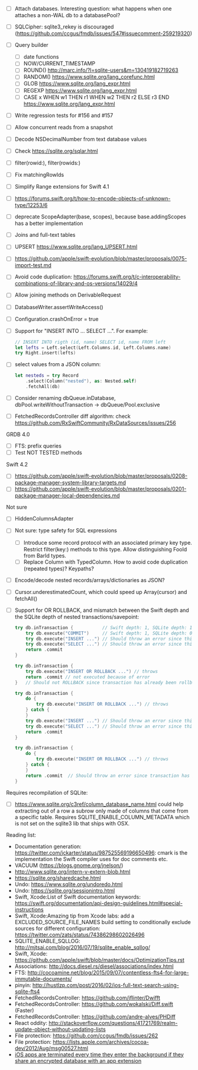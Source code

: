 - [ ] Attach databases. Interesting question: what happens when one attaches a non-WAL db to a databasePool?
- [ ] SQLCipher: sqlite3_rekey is discouraged (https://github.com/ccgus/fmdb/issues/547#issuecomment-259219320)
- [ ] Query builder
    - [ ] date functions
    - [ ] NOW/CURRENT_TIMESTAMP
    - [ ] ROUND() http://marc.info/?l=sqlite-users&m=130419182719263
    - [ ] RANDOM() https://www.sqlite.org/lang_corefunc.html
    - [ ] GLOB https://www.sqlite.org/lang_expr.html
    - [ ] REGEXP https://www.sqlite.org/lang_expr.html
    - [ ] CASE x WHEN w1 THEN r1 WHEN w2 THEN r2 ELSE r3 END https://www.sqlite.org/lang_expr.html
- [ ] Write regression tests for #156 and #157
- [ ] Allow concurrent reads from a snapshot
- [ ] Decode NSDecimalNumber from text database values
- [ ] Check https://sqlite.org/sqlar.html
- [ ] filter(rowid:), filter(rowids:)
- [ ] Fix matchingRowIds
- [ ] Simplify Range extensions for Swift 4.1
- [ ] https://forums.swift.org/t/how-to-encode-objects-of-unknown-type/12253/6
- [ ] deprecate ScopeAdapter(base, scopes), because base.addingScopes has a better implementation
- [ ] Joins and full-text tables
- [ ] UPSERT https://www.sqlite.org/lang_UPSERT.html
- [ ] https://github.com/apple/swift-evolution/blob/master/proposals/0075-import-test.md
- [ ] Avoid code duplication: https://forums.swift.org/t/c-interoperability-combinations-of-library-and-os-versions/14029/4
- [ ] Allow joining methods on DerivableRequest
- [ ] DatabaseWriter.assertWriteAccess()
- [ ] Configuration.crashOnError = true
- [ ] Support for "INSERT INTO ... SELECT ...". For example:
    
    ```swift
    // INSERT INTO rigth (id, name) SELECT id, name FROM left
    let lefts = Left.select(Left.Columns.id, Left.Columns.name)
    try Right.insert(lefts)
    ```
- [ ] select values from a JSON column:
    
    ```swift
    let nesteds = try Record
        .select(Column("nested"), as: Nested.self)
        .fetchAll(db)
    ```
- [ ] Consider renaming dbQueue.inDatabase, dbPool.writeWithoutTransaction -> dbQueue/Pool.exclusive
- [ ] FetchedRecordsController diff algorithm: check https://github.com/RxSwiftCommunity/RxDataSources/issues/256

GRDB 4.0

- [ ] FTS: prefix queries
- [ ] Test NOT TESTED methods

Swift 4.2

- [ ] https://github.com/apple/swift-evolution/blob/master/proposals/0208-package-manager-system-library-targets.md
- [ ] https://github.com/apple/swift-evolution/blob/master/proposals/0201-package-manager-local-dependencies.md

Not sure

- [ ] HiddenColumnsAdapter
- [ ] Not sure: type safety for SQL expressions
    - [ ] Introduce some record protocol with an associated primary key type. Restrict filter(key:) methods to this type. Allow distinguishing FooId from BarId types.
    - [ ] Replace Column with TypedColumn. How to avoid code duplication (repeated types)? Keypaths?
- [ ] Encode/decode nested records/arrays/dictionaries as JSON?
- [ ] Cursor.underestimatedCount, which could speed up Array(cursor) and fetchAll()
- [ ] Support for OR ROLLBACK, and mismatch between the Swift depth and the SQLite depth of nested transactions/savepoint:
    
    ```swift
    try db.inTransaction {           // Swift depth: 1, SQLite depth: 1
        try db.execute("COMMIT")     // Swift depth: 1, SQLite depth: 0
        try db.execute("INSERT ...") // Should throw an error since this statement is no longer protected by a transaction
        try db.execute("SELECT ...") // Should throw an error since this statement is no longer protected by a transaction
        return .commit 
    }
    ```

    ```swift
    try db.inTransaction {
        try db.execute("INSERT OR ROLLBACK ...") // throws 
        return .commit // not executed because of error
    }   // Should not ROLLBACK since transaction has already been rollbacked
    ```

    ```swift
    try db.inTransaction {
        do {
            try db.execute("INSERT OR ROLLBACK ...") // throws
        } catch {
        }
        try db.execute("INSERT ...") // Should throw an error since this statement is no longer protected by a transaction
        try db.execute("SELECT ...") // Should throw an error since this statement is no longer protected by a transaction
        return .commit
    }
    ```

    ```swift
    try db.inTransaction {
        do {
            try db.execute("INSERT OR ROLLBACK ...") // throws
        } catch {
        }
        return .commit  // Should throw an error since transaction has been rollbacked and user's intent can not be applied
    }
    ```


Requires recompilation of SQLite:

- [ ] https://www.sqlite.org/c3ref/column_database_name.html could help extracting out of a row a subrow only made of columns that come from a specific table. Requires SQLITE_ENABLE_COLUMN_METADATA which is not set on the sqlite3 lib that ships with OSX.



Reading list:

- Documentation generation: https://twitter.com/jckarter/status/987525569196650496: cmark is the implementation the Swift compiler uses for doc comments etc.
- VACUUM (https://blogs.gnome.org/jnelson/)
- http://www.sqlite.org/intern-v-extern-blob.html
- https://sqlite.org/sharedcache.html
- Undo: https://www.sqlite.org/undoredo.html
- Undo: https://sqlite.org/sessionintro.html
- Swift, Xcode:List of Swift documentation keywords: https://swift.org/documentation/api-design-guidelines.html#special-instructions
- Swift, Xcode:Amazing tip from Xcode labs: add a EXCLUDED_SOURCE_FILE_NAMES build setting to conditionally exclude sources for different configuration: https://twitter.com/zats/status/74386298602026496
- SQLITE_ENABLE_SQLLOG: http://mjtsai.com/blog/2016/07/19/sqlite_enable_sqllog/
- Swift, Xcode: https://github.com/apple/swift/blob/master/docs/OptimizationTips.rst
- Associations: http://docs.diesel.rs/diesel/associations/index.html
- FTS: http://cocoamine.net/blog/2015/09/07/contentless-fts4-for-large-immutable-documents/
- pinyin: http://hustlzp.com/post/2016/02/ios-full-text-search-using-sqlite-fts4
- FetchedRecordsController: https://github.com/jflinter/Dwifft
- FetchedRecordsController: https://github.com/wokalski/Diff.swift (Faster)
- FetchedRecordsController: https://github.com/andre-alves/PHDiff
- React oddity: http://stackoverflow.com/questions/41721769/realm-update-object-without-updating-lists
- File protection: https://github.com/ccgus/fmdb/issues/262
- File protection: https://lists.apple.com/archives/cocoa-dev/2012/Aug/msg00527.html
- [iOS apps are terminated every time they enter the background if they share an encrypted database with an app extension](https://github.com/sqlcipher/sqlcipher/issues/255)
